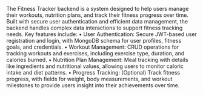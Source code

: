 The Fitness Tracker backend is a system designed to help users manage their workouts, nutrition plans, and track their fitness progress over time. Built with secure user authentication and efficient data management, the backend handles complex data interactions to support fitness tracking needs. Key features include:
•	User Authentication: Secure JWT-based user registration and login, with MongoDB schema for user profiles, fitness goals, and credentials.
•	Workout Management: CRUD operations for tracking workouts and exercises, including exercise type, duration, and calories burned.
•	Nutrition Plan Management: Meal tracking with details like ingredients and nutritional values, allowing users to monitor caloric intake and diet patterns.
•	Progress Tracking: (Optional) Track fitness progress, with fields for weight, body measurements, and workout milestones to provide users insight into their achievements over time.
